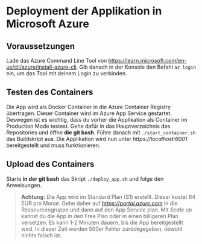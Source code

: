 # Deployment der Applikation in Microsoft Azure

## Voraussetzungen

Lade das Azure Command Line Tool von https://learn.microsoft.com/en-us/cli/azure/install-azure-cli.
Gib danach in der Konsole den Befehl `az login` ein, um das Tool mit deinem Login zu verbinden.

## Testen des Containers

Die App wird als Docker Container in die Azure Container Registry übertragen.
Dieser Container wird im Azure App Service gestartet.
Deswegen ist es wichtig, dass du vorher die Applikation als Container im Production Mode testest.
Gehe dafür in das Hauptverzeichnis des Repositories und öffne **die git bash**.
Führe danach mit `./start_container.sh` das Buildskript aus.
Die Applikation wird nun unter *https://localhost:6001* bereitgestellt und muss funktionieren.

## Upload des Containers

Starte **in der git bash** das Skript `./deploy_app.sh` und folge den Anweisungen.

> **Achtung:** Die App wird im Standard Plan (S1) erstellt.
> Dieser kostet 64 EUR pro Monat.
> Gehe daher auf *https://portal.azure.com* in die Ressourcengruppe und dann auf den App Service plan.
> Mit *Scale up* kannst du die App in den Free Plan oder in einen billigeren Plan versetzen.
> Es kann 1-2 Minuten dauern, bis die App bereitgestellt wird.
> In dieser Zeit werden 500er Fehler zurückgegeben, obwohl nichts falsch ist.
